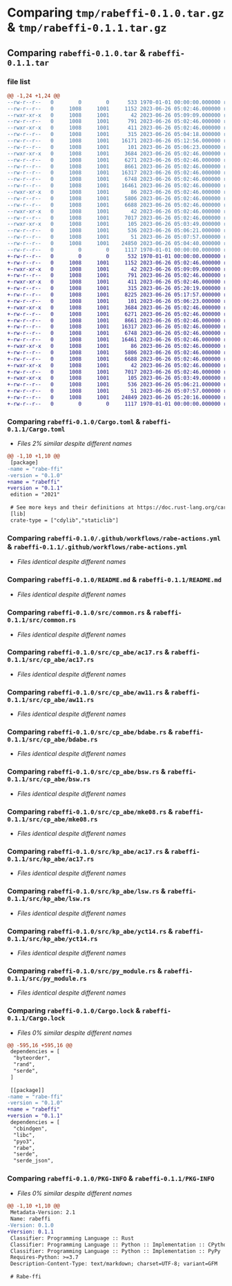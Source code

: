 # Comparing `tmp/rabeffi-0.1.0.tar.gz` & `tmp/rabeffi-0.1.1.tar.gz`

## Comparing `rabeffi-0.1.0.tar` & `rabeffi-0.1.1.tar`

### file list

```diff
@@ -1,24 +1,24 @@
--rw-r--r--   0        0        0      533 1970-01-01 00:00:00.000000 rabeffi-0.1.0/Cargo.toml
--rw-r--r--   0     1008     1001     1152 2023-06-26 05:02:46.000000 rabeffi-0.1.0/.github/workflows/rabe-actions.yml
--rwxr-xr-x   0     1008     1001       42 2023-06-26 05:09:09.000000 rabeffi-0.1.0/.gitignore
--rw-r--r--   0     1008     1001      791 2023-06-26 05:02:46.000000 rabeffi-0.1.0/README.md
--rwxr-xr-x   0     1008     1001      411 2023-06-26 05:02:46.000000 rabeffi-0.1.0/build.rs
--rw-r--r--   0     1008     1001      315 2023-06-26 05:04:18.000000 rabeffi-0.1.0/pyproject.toml
--rw-r--r--   0     1008     1001    16171 2023-06-26 05:12:56.000000 rabeffi-0.1.0/rabe.h
--rw-r--r--   0     1008     1001      101 2023-06-26 05:06:23.000000 rabeffi-0.1.0/rabeffi.pyi
--rwxr-xr-x   0     1008     1001     3684 2023-06-26 05:02:46.000000 rabeffi-0.1.0/src/common.rs
--rw-r--r--   0     1008     1001     6271 2023-06-26 05:02:46.000000 rabeffi-0.1.0/src/cp_abe/ac17.rs
--rw-r--r--   0     1008     1001     8661 2023-06-26 05:02:46.000000 rabeffi-0.1.0/src/cp_abe/aw11.rs
--rw-r--r--   0     1008     1001    16317 2023-06-26 05:02:46.000000 rabeffi-0.1.0/src/cp_abe/bdabe.rs
--rw-r--r--   0     1008     1001     6748 2023-06-26 05:02:46.000000 rabeffi-0.1.0/src/cp_abe/bsw.rs
--rw-r--r--   0     1008     1001    16461 2023-06-26 05:02:46.000000 rabeffi-0.1.0/src/cp_abe/mke08.rs
--rwxr-xr-x   0     1008     1001       86 2023-06-26 05:02:46.000000 rabeffi-0.1.0/src/cp_abe/mod.rs
--rw-r--r--   0     1008     1001     5806 2023-06-26 05:02:46.000000 rabeffi-0.1.0/src/kp_abe/ac17.rs
--rw-r--r--   0     1008     1001     6688 2023-06-26 05:02:46.000000 rabeffi-0.1.0/src/kp_abe/lsw.rs
--rwxr-xr-x   0     1008     1001       42 2023-06-26 05:02:46.000000 rabeffi-0.1.0/src/kp_abe/mod.rs
--rw-r--r--   0     1008     1001     7017 2023-06-26 05:02:46.000000 rabeffi-0.1.0/src/kp_abe/yct14.rs
--rwxr-xr-x   0     1008     1001      105 2023-06-26 05:03:49.000000 rabeffi-0.1.0/src/lib.rs
--rw-r--r--   0     1008     1001      536 2023-06-26 05:06:21.000000 rabeffi-0.1.0/src/py_module.rs
--rw-r--r--   0     1008     1001       51 2023-06-26 05:07:57.000000 rabeffi-0.1.0/test.py
--rw-r--r--   0     1008     1001    24850 2023-06-26 05:04:40.000000 rabeffi-0.1.0/Cargo.lock
--rw-r--r--   0        0        0     1117 1970-01-01 00:00:00.000000 rabeffi-0.1.0/PKG-INFO
+-rw-r--r--   0        0        0      532 1970-01-01 00:00:00.000000 rabeffi-0.1.1/Cargo.toml
+-rw-r--r--   0     1008     1001     1152 2023-06-26 05:02:46.000000 rabeffi-0.1.1/.github/workflows/rabe-actions.yml
+-rwxr-xr-x   0     1008     1001       42 2023-06-26 05:09:09.000000 rabeffi-0.1.1/.gitignore
+-rw-r--r--   0     1008     1001      791 2023-06-26 05:02:46.000000 rabeffi-0.1.1/README.md
+-rwxr-xr-x   0     1008     1001      411 2023-06-26 05:02:46.000000 rabeffi-0.1.1/build.rs
+-rw-r--r--   0     1008     1001      315 2023-06-26 05:20:19.000000 rabeffi-0.1.1/pyproject.toml
+-rw-r--r--   0     1008     1001     8225 2023-06-26 05:17:57.000000 rabeffi-0.1.1/rabe.h
+-rw-r--r--   0     1008     1001      101 2023-06-26 05:06:23.000000 rabeffi-0.1.1/rabeffi.pyi
+-rwxr-xr-x   0     1008     1001     3684 2023-06-26 05:02:46.000000 rabeffi-0.1.1/src/common.rs
+-rw-r--r--   0     1008     1001     6271 2023-06-26 05:02:46.000000 rabeffi-0.1.1/src/cp_abe/ac17.rs
+-rw-r--r--   0     1008     1001     8661 2023-06-26 05:02:46.000000 rabeffi-0.1.1/src/cp_abe/aw11.rs
+-rw-r--r--   0     1008     1001    16317 2023-06-26 05:02:46.000000 rabeffi-0.1.1/src/cp_abe/bdabe.rs
+-rw-r--r--   0     1008     1001     6748 2023-06-26 05:02:46.000000 rabeffi-0.1.1/src/cp_abe/bsw.rs
+-rw-r--r--   0     1008     1001    16461 2023-06-26 05:02:46.000000 rabeffi-0.1.1/src/cp_abe/mke08.rs
+-rwxr-xr-x   0     1008     1001       86 2023-06-26 05:02:46.000000 rabeffi-0.1.1/src/cp_abe/mod.rs
+-rw-r--r--   0     1008     1001     5806 2023-06-26 05:02:46.000000 rabeffi-0.1.1/src/kp_abe/ac17.rs
+-rw-r--r--   0     1008     1001     6688 2023-06-26 05:02:46.000000 rabeffi-0.1.1/src/kp_abe/lsw.rs
+-rwxr-xr-x   0     1008     1001       42 2023-06-26 05:02:46.000000 rabeffi-0.1.1/src/kp_abe/mod.rs
+-rw-r--r--   0     1008     1001     7017 2023-06-26 05:02:46.000000 rabeffi-0.1.1/src/kp_abe/yct14.rs
+-rwxr-xr-x   0     1008     1001      105 2023-06-26 05:03:49.000000 rabeffi-0.1.1/src/lib.rs
+-rw-r--r--   0     1008     1001      536 2023-06-26 05:06:21.000000 rabeffi-0.1.1/src/py_module.rs
+-rw-r--r--   0     1008     1001       51 2023-06-26 05:07:57.000000 rabeffi-0.1.1/test.py
+-rw-r--r--   0     1008     1001    24849 2023-06-26 05:20:16.000000 rabeffi-0.1.1/Cargo.lock
+-rw-r--r--   0        0        0     1117 1970-01-01 00:00:00.000000 rabeffi-0.1.1/PKG-INFO
```

### Comparing `rabeffi-0.1.0/Cargo.toml` & `rabeffi-0.1.1/Cargo.toml`

 * *Files 2% similar despite different names*

```diff
@@ -1,10 +1,10 @@
 [package]
-name = "rabe-ffi"
-version = "0.1.0"
+name = "rabeffi"
+version = "0.1.1"
 edition = "2021"
 
 # See more keys and their definitions at https://doc.rust-lang.org/cargo/reference/manifest.html
 [lib]
 crate-type = ["cdylib","staticlib"]
```

### Comparing `rabeffi-0.1.0/.github/workflows/rabe-actions.yml` & `rabeffi-0.1.1/.github/workflows/rabe-actions.yml`

 * *Files identical despite different names*

### Comparing `rabeffi-0.1.0/README.md` & `rabeffi-0.1.1/README.md`

 * *Files identical despite different names*

### Comparing `rabeffi-0.1.0/src/common.rs` & `rabeffi-0.1.1/src/common.rs`

 * *Files identical despite different names*

### Comparing `rabeffi-0.1.0/src/cp_abe/ac17.rs` & `rabeffi-0.1.1/src/cp_abe/ac17.rs`

 * *Files identical despite different names*

### Comparing `rabeffi-0.1.0/src/cp_abe/aw11.rs` & `rabeffi-0.1.1/src/cp_abe/aw11.rs`

 * *Files identical despite different names*

### Comparing `rabeffi-0.1.0/src/cp_abe/bdabe.rs` & `rabeffi-0.1.1/src/cp_abe/bdabe.rs`

 * *Files identical despite different names*

### Comparing `rabeffi-0.1.0/src/cp_abe/bsw.rs` & `rabeffi-0.1.1/src/cp_abe/bsw.rs`

 * *Files identical despite different names*

### Comparing `rabeffi-0.1.0/src/cp_abe/mke08.rs` & `rabeffi-0.1.1/src/cp_abe/mke08.rs`

 * *Files identical despite different names*

### Comparing `rabeffi-0.1.0/src/kp_abe/ac17.rs` & `rabeffi-0.1.1/src/kp_abe/ac17.rs`

 * *Files identical despite different names*

### Comparing `rabeffi-0.1.0/src/kp_abe/lsw.rs` & `rabeffi-0.1.1/src/kp_abe/lsw.rs`

 * *Files identical despite different names*

### Comparing `rabeffi-0.1.0/src/kp_abe/yct14.rs` & `rabeffi-0.1.1/src/kp_abe/yct14.rs`

 * *Files identical despite different names*

### Comparing `rabeffi-0.1.0/src/py_module.rs` & `rabeffi-0.1.1/src/py_module.rs`

 * *Files identical despite different names*

### Comparing `rabeffi-0.1.0/Cargo.lock` & `rabeffi-0.1.1/Cargo.lock`

 * *Files 0% similar despite different names*

```diff
@@ -595,16 +595,16 @@
 dependencies = [
  "byteorder",
  "rand",
  "serde",
 ]
 
 [[package]]
-name = "rabe-ffi"
-version = "0.1.0"
+name = "rabeffi"
+version = "0.1.1"
 dependencies = [
  "cbindgen",
  "libc",
  "pyo3",
  "rabe",
  "serde",
  "serde_json",
```

### Comparing `rabeffi-0.1.0/PKG-INFO` & `rabeffi-0.1.1/PKG-INFO`

 * *Files 0% similar despite different names*

```diff
@@ -1,10 +1,10 @@
 Metadata-Version: 2.1
 Name: rabeffi
-Version: 0.1.0
+Version: 0.1.1
 Classifier: Programming Language :: Rust
 Classifier: Programming Language :: Python :: Implementation :: CPython
 Classifier: Programming Language :: Python :: Implementation :: PyPy
 Requires-Python: >=3.7
 Description-Content-Type: text/markdown; charset=UTF-8; variant=GFM
 
 # Rabe-ffi
```

